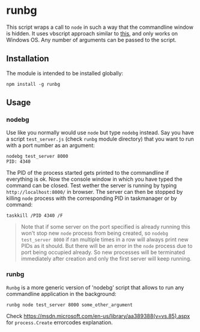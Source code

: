# runbg
This script wraps a call to `node` in such a way that the commandline window is hidden.
It uses vbscript approach similar to [this](https://keestalkstech.com/2016/07/start-nodejs-app-windowless-windows/), and only works on Windows OS. Any number of arguments can be passed to the script.

## Installation
The module is intended to be installed globally:
```
npm install -g runbg
```

## Usage

### nodebg
Use like you normally would use `node` but type `nodebg` instead.
Say you have a script `test_server.js` (check `runbg` module directory) that you want to run with a port number as an argument:
```
nodebg test_server 8000
PID: 4340
```
The PID of the process started gets printed to the commandline if everything is ok.
Now the console window in which you have typed the command can be closed.
Test wether the server is running by typing `http://localhost:8000/` in browser.
The server can then be stopped by killing `node` process with the corresponding PID in taskmanager or by command:
```
taskkill /PID 4340 /F
```

> Note that if some server on the port specified is already running this won't stop new `node` process from being created, so `nodebg test_server 8000` if ran multiple times in a row will always print new PIDs as it should.
> But there will be an error in the `node` process due to port being occupied already. So new processes will be terminated immediately after creation and only the first server will keep running.


### runbg
`Runbg` is a more generic version of 'nodebg' script that allows to run any commandline application in the background:
```
runbg node test_server 8000 some_other_argument
```
Check https://msdn.microsoft.com/en-us/library/aa389388(v=vs.85).aspx for `process.Create` errorcodes explanation.

